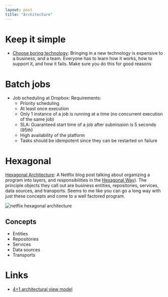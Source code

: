 ```yaml
---
layout: post
title: "Architecture"
---
```


# Keep it simple

- [Choose boring technology](https://mcfunley.com/choose-boring-technology): Bringing in a new technology is expensive to a business, and a team. Everyone has to learn how it works, how to support it, and how it fails. Make sure you do this for good reasons

# Batch jobs

- Job scheduling at Dropbox: Requirements:
  - Priority scheduling
  - At least once execution
  - Only 1 instance of a job is running at a time (no concurrent execution of the same job)
  - SLA: Guaranteed start time of a job after submission is 5 seconds (95th)
  - High availability of the platform
  - Tasks should be idempotent since they can be restarted on failure

# Hexagonal

[Hexagonal Architecture](https://netflixtechblog.com/ready-for-changes-with-hexagonal-architecture-b315ec967749): A Netflix blog post talking about organizing a program into layers, and responsibilities in the [Hexagonal Way](https://en.wikipedia.org/wiki/Hexagonal_architecture_(software))). The principle objects they call out are business entities, repositories, services, data sources, and transports. Seems to me like you can go a long way with just these concepts and come to a well factored program.

![netflix hexagonal architecture](https://en.wikipedia.org/wiki/Hexagonal_architecture_(software))

## Concepts

- Entities
- Repositories
- Services
- Data sources
- Transports

# Links

- [4+1 architectural view model](https://en.wikipedia.org/wiki/4%2B1_architectural_view_model)
